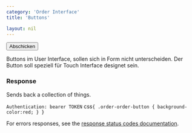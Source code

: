 ```yaml
---
category: 'Order Interface'
title: 'Buttons'

layout: nil
---
```


<button class="order-order-button">Abschicken</button>

Buttons im User Interface, sollen sich in Form nicht unterscheiden. Der Button soll speziell für Touch Interface designet sein.

### Response

Sends back a collection of things.

```Authentication: bearer TOKEN```
css```{
.order-order-button {
background-color:red;
}
}```

For errors responses, see the [response status codes documentation](#response-status-codes).